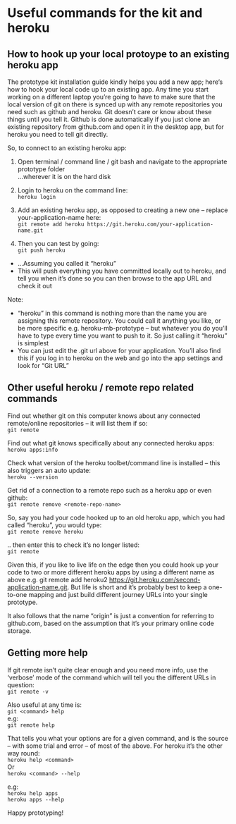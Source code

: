 
# Useful commands for the kit and heroku


## How to hook up your local protoype to an existing heroku app
 
The prototype kit installation guide kindly helps you add a new app; here’s how to hook your local code up to an existing app. Any time you start working on a different laptop you’re going to have to make sure that the local version of git on there is synced up with any remote repositories you need such as github and heroku. Git doesn’t care or know about these things until you tell it. Github is done automatically if you just clone an existing repository from github.com and open it in the desktop app, but for heroku you need to tell git directly.
 
So, to connect to an existing heroku app:
 
1. Open terminal / command line / git bash and navigate to the appropriate prototype folder  
…wherever it is on the hard disk
 
2. Login to heroku on the command line:  
`heroku login`
 
3. Add an existing heroku app, as opposed to creating a new one – replace your-application-name here:  
`git remote add heroku https://git.heroku.com/your-application-name.git`

4. Then you can test by going:  
`git push heroku`
 
 * …Assuming you called it “heroku”
 * This will push everything you have committed locally out to heroku, and tell you when it’s done so you can then browse to the app URL and check it out

Note:
 * “heroku” in this command is nothing more than the name you are assigning this remote repository. You could call it anything you like, or be more specific e.g. heroku-mb-prototype – but whatever you do you’ll have to type every time you want to push to it. So just calling it “heroku” is simplest
 * You can just edit the .git url above for your application. You’ll also find this if you log in to heroku on the web and go into the app settings and look for “Git URL”
 
 
 
## Other useful heroku / remote repo related commands
 
Find out whether git on this computer knows about any connected remote/online repositories – it will list them if so:  
`git remote`
 
Find out what git knows specifically about any connected heroku apps:  
`heroku apps:info`
 
Check what version of the heroku toolbet/command line is installed – this also triggers an auto update:  
`heroku --version`
 
Get rid of a connection to a remote repo such as a heroku app or even github:  
`git remote remove <remote-repo-name>`
 
So, say you had your code hooked up to an old heroku app, which you had called “heroku”, you would type:  
`git remote remove heroku`
 
.. then enter this to check it’s no longer listed:  
`git remote`
 
Given this, if you like to live life on the edge then you could hook up your code to two or more different heroku apps by using a different name as above e.g. git remote add heroku2 https://git.heroku.com/second-application-name.git. But life is short and it’s probably best to keep a one-to-one mapping and just build different journey URLs into your single prototype.
 
It also follows that the name “origin” is just a convention for referring to github.com, based on the assumption that it’s your primary online code storage.
 
## Getting more help
 
If git remote isn’t quite clear enough and you need more info, use the ‘verbose’ mode of the command which will tell you the different URLs in question:  
`git remote -v`
 
Also useful at any time is:  
`git <command> help`  
e.g:  
`git remote help`
 
That tells you what your options are for a given command, and is the source – with some trial and error – of most of the above. For heroku it’s the other way round:  
`heroku help <command>`  
Or  
`heroku <command> --help`
 
e.g:  
`heroku help apps`  
`heroku apps --help`  
 
Happy prototyping!



